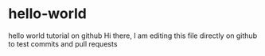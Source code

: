 # hello-world
hello world tutorial on github
Hi there,
I am editing this file directly on github to test commits and pull requests
